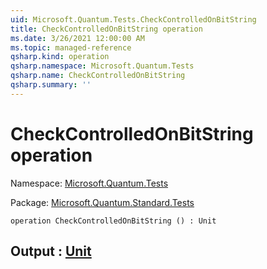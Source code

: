 ```yaml
---
uid: Microsoft.Quantum.Tests.CheckControlledOnBitString
title: CheckControlledOnBitString operation
ms.date: 3/26/2021 12:00:00 AM
ms.topic: managed-reference
qsharp.kind: operation
qsharp.namespace: Microsoft.Quantum.Tests
qsharp.name: CheckControlledOnBitString
qsharp.summary: ''
---
```


# CheckControlledOnBitString operation

Namespace: [Microsoft.Quantum.Tests](xref:Microsoft.Quantum.Tests)

Package: [Microsoft.Quantum.Standard.Tests](https://nuget.org/packages/Microsoft.Quantum.Standard.Tests)




```qsharp
operation CheckControlledOnBitString () : Unit
```


## Output : [Unit](xref:microsoft.quantum.lang-ref.unit)


